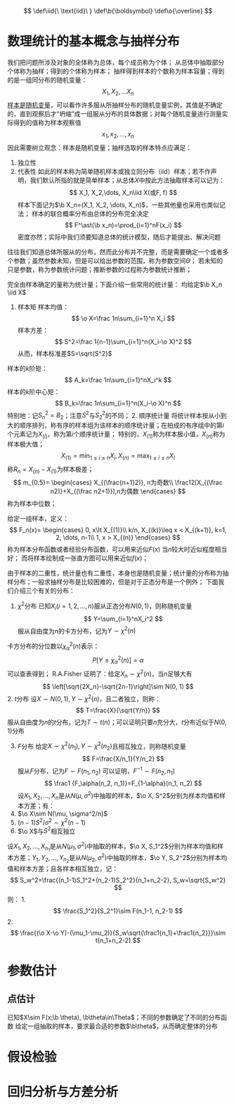 $$
\def\iid{\ \text{iid}\ }
\def\b{\boldsymbol}
\def\o{\overline}
$$
# 数理统计的基本概念与抽样分布
我们把问题所涉及对象的全体称为总体，每个成员称为个体；
从总体中抽取部分个体称为抽样；得到的个体称为样本；
抽样得到样本的个数称为样本容量；得到的是一组同分布的随机变量：
$$
X_1, X_2, \dots X_n
$$
<u>样本是随机变量</u>，可以看作许多服从所抽样分布的随机变量实例，其值是不确定的，直到观察后才“坍缩”成一组服从分布的具体数据；对每个随机变量进行测量实际得到的值称为样本观察值
$$
x_1, x_2,\dots, x_n
$$
因此需要树立观念：样本是随机变量；抽样选取的样本特点应满足：
1. 独立性
2. 代表性
如此的样本称为简单随机样本或独立同分布（iid）样本；若不作声明，我们默认所指的就是简单样本；从总体$X$中按此方法抽取样本可以记为：
$$
X_1, X_2,\dots, X_n\iid X(或F, f)
$$
样本下面记为$\b X_n=(X_1, X_2, \dots, X_n)$，一些其他量也采用也类似记法；
样本的联合概率分布由总体的分布完全决定
$$
F^\ast(\b x_n)=\prod_{i=1}^nF(x_i)
$$
密度亦然；实际中我们须要知道总体的统计模型，随后才能提出、解决问题

往往我们知道总体所服从的分布，然而此分布并不完整，而是需要确定一个或者多个参数；虽然参数未知，但是可以给出参数的范围，称为参数空间$\Theta$；
若未知的只是参数，称为参数统计问题；推断参数的过程称为参数统计推断；

完全由样本确定的量称为统计量；下面介绍一些常用的统计量：
均给定$\b X_n \iid X$
1. 样本矩
样本均值：
$$
\o X=\frac 1n\sum_{i=1}^n X_i
$$
样本方差：
$$
S^2=\frac 1{n-1}\sum_{i=1}^n(X_i-\o X)^2
$$
从而，样本标准差$S=\sqrt{S^2}$

样本的$k$阶矩：
$$
A_k=\frac 1n\sum_{i=1}^nX_i^k
$$
样本的$k$阶中心矩：
$$
B_k=\frac 1n\sum_{i=1}^n(X_i-\o X)^n
$$
特别地：记$S_n^2=B_2$；注意$S^2$与$S_2^2$的不同；
2. 顺序统计量
将统计样本按从小到大的顺序排列，称有序的样本组为该样本的顺序统计量；在拍成的有序组中的第$i$个元素记为$X_{(i)}$，称为第$i$个顺序统计量；
特别的，$X_{(1)}$称为样本极小值，$X_{(n)}$称为样本极大值；
$$
X_{(1)}=\min_{1\leq i\leq n} X_i, X_{(n)}=\max_{1\leq i\leq n} X_i
$$
称$R_n=X_{(n)}-X_{(1)}$为样本极差；
$$
m_{0.5}=
\begin{cases}
X_{(\frac{n+1}2)}, n为奇数\\
\frac12[X_{(\frac n2)}+X_{(\frac n2+1)}],n为偶数
\end{cases}
$$
称为样本中位数；

给定一组样本，定义：
$$
F_n(x)=
\begin{cases}
0, x\lt X_{(1)}\\
k/n, X_{(k)}\leq x < X_{(k+1)}, k=1, 2, \dots, n-1\\
1, x > X_{(n)}
\end{cases}
$$
称为样本分布函数或者经验分布函数，可以用来近似$F(x)$
当$n$较大时近似程度相当好；
而将样本绘制成一张直方图可以用来近似$f(x)$；

由于样本的二重性，统计量也有二重性，本身也是随机变量；统计量的分布称为抽样分布；一般求抽样分布是比较困难的，但是对于正态分布是一个例外；
下面我们介绍三个有关的分布：
1. $\chi^2$分布
已知$X_i(i=1, 2,\dots, n)$服从正态分布$N(0, 1)$，则称随机变量
$$
Y=\sum_{i=1}^nX_i^2
$$
服从自由度为$n$的卡方分布，记为$Y\sim\chi^2(n)$

卡方分布的分位数以$\chi^2_\alpha(n)$表示：
$$
P[Y\leq \chi^2_\alpha(n)]=\alpha
$$
可以查表得到；
R.A.Fisher 证明了：给定$X_n\sim \chi^2(n)$，当$n$足够大有
$$
\left[\sqrt{2X_n}-\sqrt{2n-1}\right]\sim N(0, 1)
$$
2. $t$分布
设$X\sim N(0,1), Y\sim\chi^2(n)$，且二者独立，则称：
$$
T=\frac{X}{\sqrt{Y/n}}
$$
服从自由度为$n$的$t$分布，记为$T\sim t(n)$；可以证明只要$n$充分大，$t$分布近似于$N(0, 1)$分布

3. $F$分布
给定$X\sim\chi^2(n_1), Y\sim\chi^2(n_2)$且相互独立，则称随机变量
$$
F=\frac{X/n_1}{Y/n_2}
$$
服从$F$分布，记为$F\sim F(n_1, n_2)$
可以证明，$F^{-1}\sim F(n_2, n_1)$
$$
\frac1 {F_\alpha(n_2, n_1)}=F_{1-\alpha}(n_1, n_2)
$$
设$X_1, X_2, \dots, X_n$是从$N(\mu, \sigma^2)$中抽取的样本，$\o X, S^2$分别为样本均值和样本方差；有：
1. $\o X\sim N(\mu, \sigma^2/n)$
2. $(n-1)S^2/\sigma^2 \sim \chi^2(n-1)$
3. $\o X$与$S^2$相互独立

设$X_1, X_2, \dots, X_{n_1}$是从$N(\mu_1, \sigma^2)$中抽取的样本，$\o X, S_1^2$分别为样本均值和样本方差；$Y_1, Y_2, \dots, Y_{n_2}$是从$N(\mu_2, \sigma^2)$中抽取的样本，$\o Y, S_2^2$分别为样本均值和样本方差；且各样本相互独立，记：
$$
S_w^2=\frac{(n_1-1)S_1^2+(n_2-1)S_2^2}{n_1+n_2-2}, S_w=\sqrt{S_w^2}
$$
则：
1. 
$$
\frac{S_1^2}{S_2^1}\sim F(n_1-1, n_2-1)
$$
2. 
$$
\frac{(\o X-\o Y)-(\mu_1-\mu_2)}{S_w\sqrt{\frac1{n_1}+\frac1{n_2}}}\sim t(n_1+n_2-2)
$$
# 参数估计
## 点估计
已知$X\sim F(x;\b \theta), \b\theta\in\Theta$；不同的参数确定了不同的分布函数
给定一组抽取的样本，要求最合适的参数$\b\theta$，从而确定整体的分布
# 假设检验

# 回归分析与方差分析